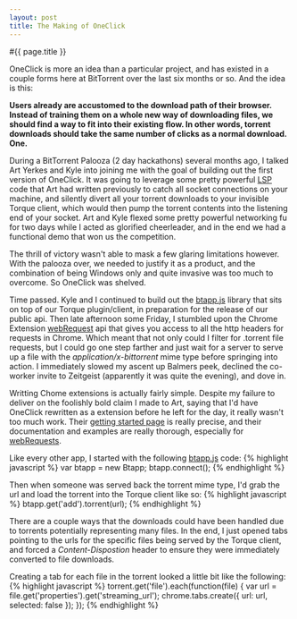 ```yaml
---
layout: post
title: The Making of OneClick
---
```


#{{ page.title }}

OneClick is more an idea than a particular project, and has existed in a couple forms here at BitTorrent over the last six months or so. And the idea is this:

__Users already are accustomed to the download path of their browser. Instead of training them on a whole new way of downloading files, we should find a way to fit into their existing flow. In other words, torrent downloads should take the same number of clicks as a normal download. One.__

During a BitTorrent Palooza (2 day hackathons) several months ago, I talked Art Yerkes and Kyle into joining me with the goal of building out the first version of OneClick. It was going to leverage some pretty powerful [LSP](http://en.wikipedia.org/wiki/Layered_Service_Provider) code that Art had written previously to catch all socket connections on your machine, and silently divert all your torrent downloads to your invisible Torque client, which would then pump the torrent contents into the listening end of your socket. Art and Kyle flexed some pretty powerful networking fu for two days while I acted as glorified cheerleader, and in the end we had a functional demo that won us the competition. 

The thrill of victory wasn't able to mask a few glaring limitations however. With the palooza over, we needed to justify it as a product, and the combination of being Windows only and quite invasive was too much to overcome. So OneClick was shelved. 

Time passed. Kyle and I continued to build out the [btapp.js](http://github.com/bittorrenttorque/btapp) library that sits on top of our Torque plugin/client, in preparation for the release of our public api. Then late afternoon some Friday, I stumbled upon the Chrome Extension [webRequest](http://code.google.com/chrome/extensions/webRequest.html) api that gives you access to all the http headers for requests in Chrome. Which meant that not only could I filter for .torrent file requests, but I could go one step farther and just wait for a server to serve up a file with the *application/x-bittorrent* mime type before springing into action.  I immediately slowed my ascent up Balmers peek, declined the co-worker invite to Zeitgeist (apparently it was quite the evening), and dove in. 

Writting Chome extensions is actually fairly simple. Despite my failure to deliver on the foolishly bold claim I made to Art, saying that I'd have OneClick rewritten as a extension before he left for the day, it really wasn't too much work. Their [getting started page](http://code.google.com/chrome/extensions/getstarted.html) is really precise, and their documentation and examples are really thorough, especially for [webRequests](http://code.google.com/chrome/extensions/webRequest.html).

Like every other app, I started with the following [btapp.js](http://github.com/bittorrenttorque/btapp) code:
{% highlight javascript %}
	var btapp = new Btapp;
	btapp.connect();
{% endhighlight %}

Then when someone was served back the torrent mime type, I'd grab the url and load the torrent into the Torque client like so:
{% highlight javascript %}
	btapp.get('add').torrent(url);
{% endhighlight %}

There are a couple ways that the downloads could have been handled due to torrents potentially representing many files. In the end, I just opened tabs pointing to the urls for the specific files being served by the Torque client, and forced a *Content-Dispostion* header to ensure they were immediately converted to file downloads.

Creating a tab for each file in the torrent looked a little bit like the following:
{% highlight javascript %}
	torrent.get('file').each(function(file) {
		var url = file.get('properties').get('streaming_url');
		chrome.tabs.create({
	        url: url,
	        selected: false
	    });
	});
{% endhighlight %}